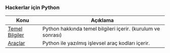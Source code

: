 ### Hackerlar için Python ###


Konu         | Açıklama
------------ | -------------
[Temel Bilgiler](#) | Python hakkında temel bilgileri içerir. (kurulum ve sonrası)
[Araçlar](https://github.com/besimaltnok/python4hackers/tree/master/examples) | Python ile yazılmış işlevsel araç kodları içerir.
